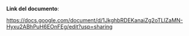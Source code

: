 **Link del documento**:

https://docs.google.com/document/d/1JkghbRDEKanaiZg2oTLlZaMN-Hyxu2ABhPuH6EOnFEg/edit?usp=sharing  

